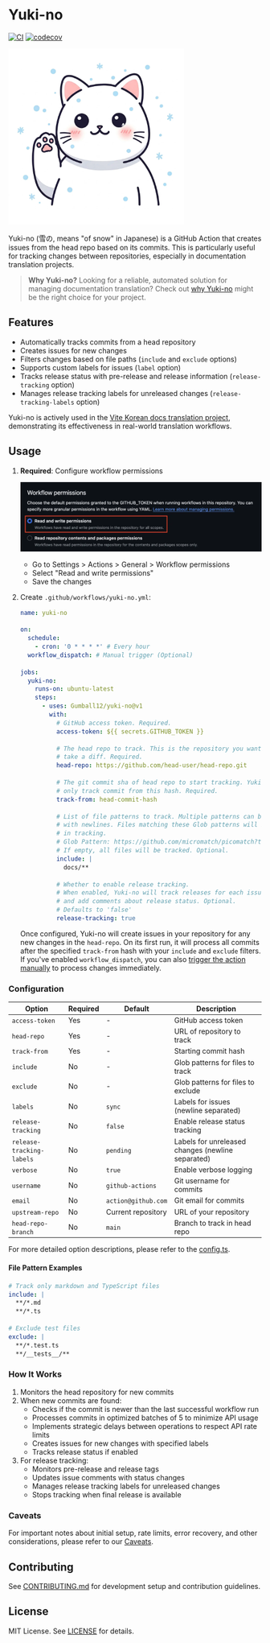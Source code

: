 # Yuki-no

[![CI](https://github.com/Gumball12/yuki-no/actions/workflows/ci.yml/badge.svg)](https://github.com/Gumball12/yuki-no/actions/workflows/ci.yml) [![codecov](https://codecov.io/gh/Gumball12/yuki-no/graph/badge.svg?token=BffFcZn5Dn)](https://codecov.io/gh/Gumball12/yuki-no)

<img width="350" src="docs/logo.webp" title="logo" alt="logo">

Yuki-no (雪の, means "of snow" in Japanese) is a GitHub Action that creates issues from the head repo based on its commits. This is particularly useful for tracking changes between repositories, especially in documentation translation projects.

> **Why Yuki-no?** Looking for a reliable, automated solution for managing documentation translation? Check out [why Yuki-no](./WHY.md) might be the right choice for your project.

## Features

- Automatically tracks commits from a head repository
- Creates issues for new changes
- Filters changes based on file paths (`include` and `exclude` options)
- Supports custom labels for issues (`label` option)
- Tracks release status with pre-release and release information (`release-tracking` option)
- Manages release tracking labels for unreleased changes (`release-tracking-labels` option)

Yuki-no is actively used in the [Vite Korean docs translation project](https://github.com/vitejs/docs-ko/issues?q=is%3Aissue%20label%3Async%20updated%3A%3E%3D2025-02-01), demonstrating its effectiveness in real-world translation workflows.

## Usage

1. **Required**: Configure workflow permissions

   ![settings](./docs/settings.webp)

   - Go to Settings > Actions > General > Workflow permissions
   - Select "Read and write permissions"
   - Save the changes

2. Create `.github/workflows/yuki-no.yml`:

   ```yml
   name: yuki-no

   on:
     schedule:
       - cron: '0 * * * *' # Every hour
     workflow_dispatch: # Manual trigger (Optional)

   jobs:
     yuki-no:
       runs-on: ubuntu-latest
       steps:
         - uses: Gumball12/yuki-no@v1
           with:
             # GitHub access token. Required.
             access-token: ${{ secrets.GITHUB_TOKEN }}

             # The head repo to track. This is the repository you want to
             # take a diff. Required.
             head-repo: https://github.com/head-user/head-repo.git

             # The git commit sha of head repo to start tracking. Yuki-no will
             # only track commit from this hash. Required.
             track-from: head-commit-hash

             # List of file patterns to track. Multiple patterns can be specified
             # with newlines. Files matching these Glob patterns will be included
             # in tracking.
             # Glob Pattern: https://github.com/micromatch/picomatch?tab=readme-ov-file#advanced-globbing
             # If empty, all files will be tracked. Optional.
             include: |
               docs/**

             # Whether to enable release tracking.
             # When enabled, Yuki-no will track releases for each issue
             # and add comments about release status. Optional.
             # Defaults to 'false'
             release-tracking: true
   ```

   Once configured, Yuki-no will create issues in your repository for any new changes in the `head-repo`. On its first run, it will process all commits after the specified `track-from` hash with your `include` and `exclude` filters. If you've enabled `workflow_dispatch`, you can also [trigger the action manually](https://docs.github.com/en/actions/managing-workflow-runs-and-deployments/managing-workflow-runs/manually-running-a-workflow) to process changes immediately.

### Configuration

| Option                    | Required | Default             | Description                                       |
| ------------------------- | -------- | ------------------- | ------------------------------------------------- |
| `access-token`            | Yes      | -                   | GitHub access token                               |
| `head-repo`               | Yes      | -                   | URL of repository to track                        |
| `track-from`              | Yes      | -                   | Starting commit hash                              |
| `include`                 | No       | -                   | Glob patterns for files to track                  |
| `exclude`                 | No       | -                   | Glob patterns for files to exclude                |
| `labels`                  | No       | `sync`              | Labels for issues (newline separated)             |
| `release-tracking`        | No       | `false`             | Enable release status tracking                    |
| `release-tracking-labels` | No       | `pending`           | Labels for unreleased changes (newline separated) |
| `verbose`                 | No       | `true`              | Enable verbose logging                            |
| `username`                | No       | `github-actions`    | Git username for commits                          |
| `email`                   | No       | `action@github.com` | Git email for commits                             |
| `upstream-repo`           | No       | Current repository  | URL of your repository                            |
| `head-repo-branch`        | No       | `main`              | Branch to track in head repo                      |

For more detailed option descriptions, please refer to the [config.ts](./src/config.ts).

#### File Pattern Examples

```yaml
# Track only markdown and TypeScript files
include: |
  **/*.md
  **/*.ts

# Exclude test files
exclude: |
  **/*.test.ts
  **/__tests__/**
```

### How It Works

1. Monitors the head repository for new commits
2. When new commits are found:
   - Checks if the commit is newer than the last successful workflow run
   - Processes commits in optimized batches of 5 to minimize API usage
   - Implements strategic delays between operations to respect API rate limits
   - Creates issues for new changes with specified labels
   - Tracks release status if enabled
3. For release tracking:
   - Monitors pre-release and release tags
   - Updates issue comments with status changes
   - Manages release tracking labels for unreleased changes
   - Stops tracking when final release is available

### Caveats

For important notes about initial setup, rate limits, error recovery, and other considerations, please refer to our [Caveats](./CAVEATS.md).

## Contributing

See [CONTRIBUTING.md](CONTRIBUTING.md) for development setup and contribution guidelines.

## License

MIT License. See [LICENSE](LICENSE) for details.
